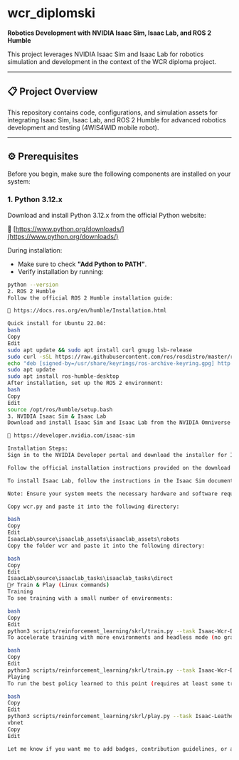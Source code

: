 # wcr_diplomski

**Robotics Development with NVIDIA Isaac Sim, Isaac Lab, and ROS 2 Humble**

This project leverages NVIDIA Isaac Sim and Isaac Lab for robotics simulation and development in the context of the WCR diploma project.

---

## 📋 Project Overview

This repository contains code, configurations, and simulation assets for integrating Isaac Sim, Isaac Lab, and ROS 2 Humble for advanced robotics development and testing (4WIS4WID mobile robot).

---

## ⚙️ Prerequisites

Before you begin, make sure the following components are installed on your system:

### 1. Python 3.12.x

Download and install Python 3.12.x from the official Python website:

🔗 [https://www.python.org/downloads/](https://www.python.org/downloads/)

During installation:

- Make sure to check **"Add Python to PATH"**.
- Verify installation by running:

```bash
python --version
2. ROS 2 Humble
Follow the official ROS 2 Humble installation guide:

🔗 https://docs.ros.org/en/humble/Installation.html

Quick install for Ubuntu 22.04:
bash
Copy
Edit
sudo apt update && sudo apt install curl gnupg lsb-release
sudo curl -sSL https://raw.githubusercontent.com/ros/rosdistro/master/ros.key -o /usr/share/keyrings/ros-archive-keyring.gpg
echo "deb [signed-by=/usr/share/keyrings/ros-archive-keyring.gpg] http://packages.ros.org/ros2/ubuntu $(lsb_release -cs) main" | sudo tee /etc/apt/sources.list.d/ros2.list > /dev/null
sudo apt update
sudo apt install ros-humble-desktop
After installation, set up the ROS 2 environment:
bash
Copy
Edit
source /opt/ros/humble/setup.bash
3. NVIDIA Isaac Sim & Isaac Lab
Download and install Isaac Sim and Isaac Lab from the NVIDIA Omniverse website:

🔗 https://developer.nvidia.com/isaac-sim

Installation Steps:
Sign in to the NVIDIA Developer portal and download the installer for Isaac Sim.

Follow the official installation instructions provided on the download page.

To install Isaac Lab, follow the instructions in the Isaac Sim documentation or download it from the same page.

Note: Ensure your system meets the necessary hardware and software requirements listed on the NVIDIA website.

Copy wcr.py and paste it into the following directory:

bash
Copy
Edit
IsaacLab\source\isaaclab_assets\isaaclab_assets\robots
Copy the folder wcr and paste it into the following directory:

bash
Copy
Edit
IsaacLab\source\isaaclab_tasks\isaaclab_tasks\direct
🏋️‍♂️ Train & Play (Linux commands)
Training
To see training with a small number of environments:

bash
Copy
Edit
python3 scripts/reinforcement_learning/skrl/train.py --task Isaac-Wcr-Direct-v0 --num_envs 32
To accelerate training with more environments and headless mode (no graphical interface):

bash
Copy
Edit
python3 scripts/reinforcement_learning/skrl/train.py --task Isaac-Wcr-Direct-v0 --num_envs 4096 --headless
Playing
To run the best policy learned to this point (requires at least some training to generate a .pth file):

bash
Copy
Edit
python3 scripts/reinforcement_learning/skrl/play.py --task Isaac-Leatherback-Direct-v0 --num_envs 32
vbnet
Copy
Edit

Let me know if you want me to add badges, contribution guidelines, or anything else!

